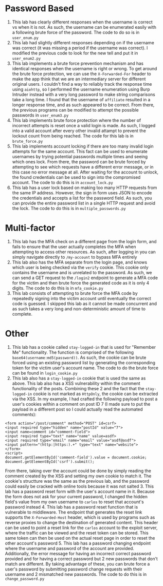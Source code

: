 # Password Based

1. This lab has clearly different responses when the username is correct vs when it is not. As such, the username can be enumerated easily with a following brute force of the password. The code to do so is in `user_enum.py`
2. This lab had slightly different responses depending on if the username was correct (it was missing a period if the username was correct). I modified the previous code to look for the new tell and put it in `user_enum2.py`
3. This lab implements a brute force prevention mechanism and has identical responses when the username is right or wrong. To get around the brute force protection, we can use the `X-Forwarded-For` header to make the app think that we are an intermediary server for different original users. I couldn't find a way to reliably track the response time using `aiohttp`, so I performed the username enumeration using Burp Intruder instead with a very long password to make string comparisons take a long time. I found that the username of `affiliate` resulted in a longer response time, and as such appeared to be correct. From there, the previous programs can be modified to attempt the possible passwords in `user_enum3.py`
4. This lab implements brute force protection where the number of incorrect attempts is reset once a valid login is made. As such, I logged into a valid account after every other invalid attampt to prevent the lockout count from being reached. The code for this lab is in `brute_force.py`
5. This lab implements account locking if there are too many invalid login attempts for the same account. This fact can be used to enumerate usernames by trying potential passwords multiple times and seeing which ones lock. From there, the password can be brute forced by attempting to see which requests have a different error message, or in this case no error message at all. After waiting for the account to unlock, the found credentials can be used to sign into the compromised account. The code to do this is in `account_lock.py`
6. This lab has a user lock based on making too many HTTP requests from the same IP address. However, the sign in form uses JSON to encode the credentials and accepts a list for the password field. As such, you can provide the entire password list in a single HTTP request and avoid the lock. The code to do this is in `multiple_passwords.py`

# Multi-factor

1. This lab has the MFA check on a different page from the login form, and fails to ensure that the user actually completes the MFA when attempting to access other resources. As such, after logging in you can simply navigate directly to `/my-account` to bypass MFA entirely
2. This lab also has the MFA separate from the login page, and knows which user is being checked via the `verify` cookie. This cookie only contains the username and is unrelated to the password. As such, we can send a GET request to the `/login2` endpoint to generate a MFA code for the victim and then brute force the generated code as it is only 4 digits. The code to do this is in `mfa_cookie.py`
3. This lab consists of attempting to brute force the MFA code by repeatedly signing into the victim account until eventually the correct code is guessed. I skipped this lab as it cannot be made concurrent and as such takes a very long and non-deterministic amount of time to complete.

# Other

1. This lab has a cookie called `stay-logged-in` that is used for "Remember Me" functionality. The function is comprised of the following `base64(username:md5(password))`. As such, the cookie can be brute forced using an existing password list by generating the corresponding token for the victim user's account name. The code to do the brute force can be found in `login_cookie.py`
2. This lab also has a `stay-logged-in` cookie that is used the same as above. This lab also has a XSS vulnerability within the comment functionality of the posts. Combining these 2 and the fact that the `stay-logged-in` cookie is not marked as `HttpOnly`, the cookie can be extracted via the XSS. In my example, I had crafted the following payload to post a user's cookies within a comment on post ID 7 (I made sure to put the payload in a different post so I could actually read the automated comments):
```
<form action="/post/comment" method="POST" id=csrf>
<input required type="hidden" name="postId" value="7">
<input name=comment id="comment-field">
<input required type="text" name="name" value=asdf>
<input required type="email" name="email" value="asdf@asdf">
<input pattern="(http:|https:).+" type="text" name="website">
</form>
<script>
document.getElementById('comment-field').value = document.cookie;
document.getElementById('csrf').submit();
```
From there, taking over the account could be done by simply reading the comment created by the XSS and setting my own cookie to match it. The cookie's structture was the same as the previous lab, and the password could easily be cracked with online tools because it was not salted
3. This lab has a password reset form with the user's account name in it. Because the form does not ask for your current password, I changed the hidden field's value from my own username to `carlos` to reset that account's password instead
4. This lab has a password reset function that is vulnerable to middleware. The endpoint that generates the reset link supports the `X-Forwarded-Host` header, which is used by programs such as reverse proxies to change the destination of generated content. This header can be used to point a reset link for the `carlos` account to the exploit server, where the traffic can be viewed and the reset token can be stored. This same token can then be used on the actual reset page in order to reset the other account's password
5. This lab has a password changing endpoint where the username and password of the account are provided. Additionally, the error message for having an incorrect correct password provided and for having a correct password but 2 new passwords that don't match are different. By taking advantage of these, you can brute force a user's password by submitting password change requests with their username and 2 mismatched new passwords. The code to do this is in `change_password.py`
